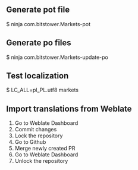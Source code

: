 ## Generate pot file

   $ ninja com.bitstower.Markets-pot

## Generate po files

  $ ninja com.bitstower.Markets-update-po

## Test localization

  $ LC_ALL=pl_PL.utf8 markets

## Import translations from Weblate

1. Go to Weblate Dashboard
1. Commit changes
1. Lock the repository
1. Go to Github
1. Merge newly created PR
1. Go to Weblate Dashboard
1. Unlock the repository
